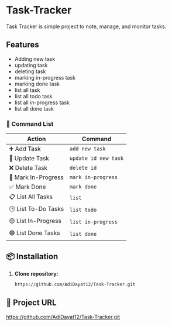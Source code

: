 # Task-Tracker
Task Tracker is simple project to note, manage, and monitor tasks.
## Features
- Adding new task
- updating task
- deleting task
- marking in-progress task
- marking done task
- list all task
- list all todo task
- list all in-progress task
- list all done task

### 📌 Command List

| Action               | Command              |
|----------------------|----------------------|
| ➕ Add Task           | `add new task`       |
| 📝 Update Task        | `update id new task` |
| ❌ Delete Task        | `delete id`          |
| 🔄 Mark In-Progress   | `mark in-progress`   |
| ✅ Mark Done          | `mark done`          |
| 📋 List All Tasks     | `list`               |
| 🕒 List To-Do Tasks   | `list todo`          |
| 🟡 List In-Progress   | `list in-progress`   |
| 🟢 List Done Tasks    | `list done`          |


## 📦 Installation

1. **Clone repository:**
   ```bash
   https://github.com/AdiDayat12/Task-Tracker.git
   ```

## 🔗 Project URL

https://github.com/AdiDayat12/Task-Tracker.git
